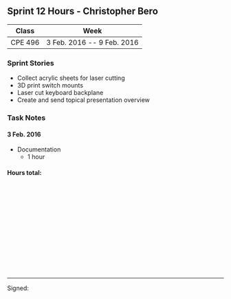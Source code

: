 ## Sprint 12 Hours - Christopher Bero

Class | Week
----- | ----
CPE 496 | 3 Feb. 2016 -- 9 Feb. 2016

### Sprint Stories

* Collect acrylic sheets for laser cutting
* 3D print switch mounts
* Laser cut keyboard backplane
* Create and send topical presentation overview

### Task Notes

#### 3 Feb. 2016

* Documentation
	* 1 hour

#### Hours total:



<br><br><br><br><br><br>
<br><br><br><br><br><br>

---

Signed: 
